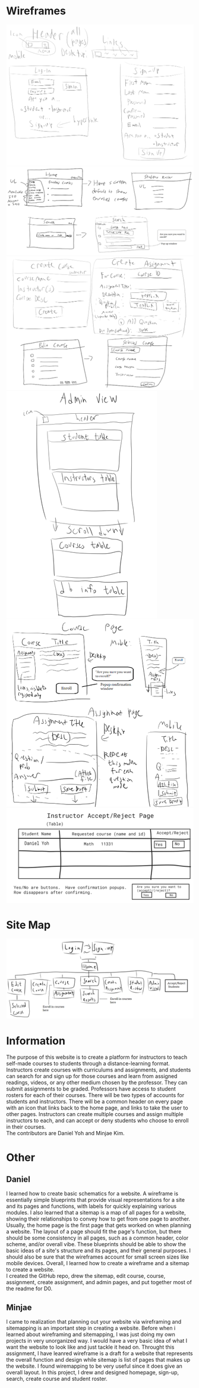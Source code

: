 # Wireframes
![wireframe1](https://github.com/Dyoh0/chalkboard/blob/main/designs/wireframes1.png?raw=true)
![wireframe2](https://github.com/Dyoh0/chalkboard/blob/main/designs/wireframes2.png?raw=true)
![wireframe3](https://github.com/Dyoh0/chalkboard/blob/main/designs/wireframes3.png?raw=true)
![wireframe4](https://github.com/Dyoh0/chalkboard/blob/main/designs/wireframes4.png?raw=true)
![wireframe5](https://github.com/Dyoh0/chalkboard/blob/main/designs/wireframes5.png?raw=true)
![wireframe6](https://github.com/Dyoh0/chalkboard/blob/main/designs/wireframes6.png?raw=true)

# Site Map
![sitemap](https://github.com/Dyoh0/chalkboard/blob/main/designs/sitemap.png?raw=true)

# Information
The purpose of this website is to create a platform for instructors to teach self-made courses to students through a distance-learning format.  Instructors create courses with curriculums and assignments, and students can search for and sign up for those courses and learn from assigned readings, videos, or any other medium chosen by the professor.  They can submit assignments to be graded.  Professors have access to student rosters for each of their courses.
There will be two types of accounts for students and instructors.  There will be a common header on every page with an icon that links back to the home page, and links to take the user to other pages.  Instructors can create multiple courses and assign multiple instructors to each, and can accept or deny students who choose to enroll in their courses.  
The contributors are Daniel Yoh and Minjae Kim.

# Other

## Daniel
I learned how to create basic schematics for a website.  A wireframe is essentially simple blueprints that provide visual representations for a site and its pages and functions, with labels for quickly explaining various modules.  I also learned that a sitemap is a map of all pages for a website, showing their relationships to convey how to get from one page to another.  Usually, the home page is the first page that gets worked on when planning a website.  The layout of a page should fit the page's function, but there should be some consistency in all pages, such as a common header, color scheme, and/or overall vibe.  These blueprints should be able to show the basic ideas of a site's structure and its pages, and their general purposes.  I should also be sure that the wireframes account for small screen sizes like mobile devices.  Overall, I learned how to create a wireframe and a sitemap to create a website.  
I created the GitHub repo, drew the sitemap, edit course, course, assignment, create assignment, and admin pages, and put together most of the readme for D0.

## Minjae
I came to realization that planning out your website via wireframing and sitemapping is an important step in creating a website. Before when i learned about wireframing and sitemapping, I was just doing my own projects in very unorganized way. I would have a very basic idea of what I want the website to look like and just tackle it head on. Throught this assignment, I have leanred wireframe is a draft for a website that represents the overall function and design while sitemap is list of pages that makes up the website. I found wiremapping to be very useful since it does give an overall layout.
In this project, I drew and designed homepage, sign-up, search, create course and student roster.
